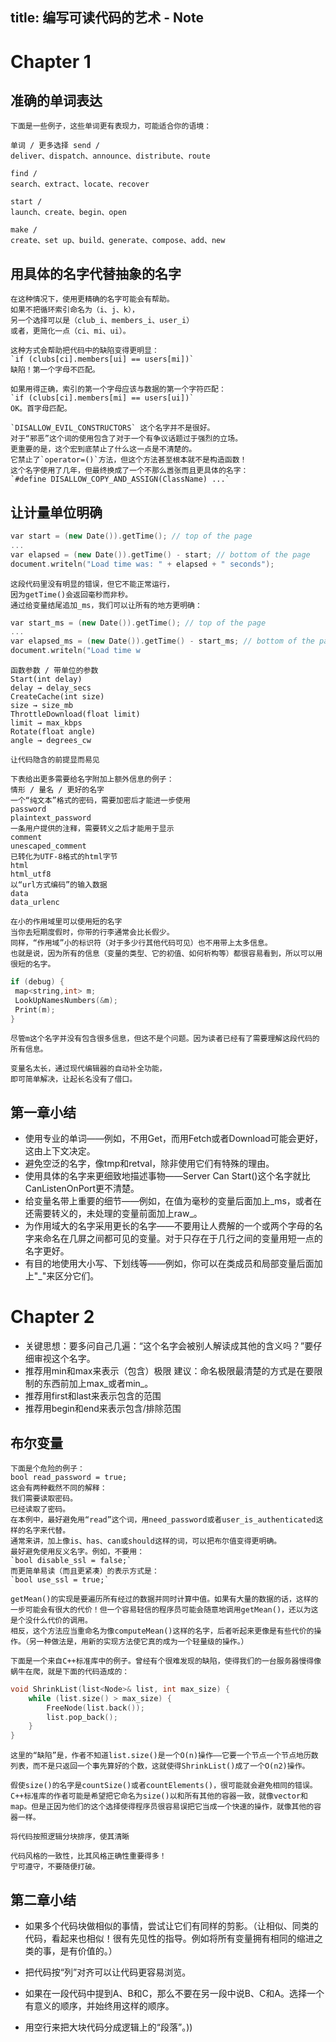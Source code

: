 title: 编写可读代码的艺术 - Note
---

# __Chapter 1__

## 准确的单词表达

    下面是一些例子，这些单词更有表现力，可能适合你的语境：

    单词 / 更多选择 send /
    deliver、dispatch、announce、distribute、route

    find /
    search、extract、locate、recover

    start /
    launch、create、begin、open

    make /
    create、set up、build、generate、compose、add、new

## 用具体的名字代替抽象的名字

    在这种情况下，使用更精确的名字可能会有帮助。
    如果不把循环索引命名为（i、j、k），
    另一个选择可以是（club_i、members_i、user_i）
    或者，更简化一点（ci、mi、ui）。

    这种方式会帮助把代码中的缺陷变得更明显：
    `if (clubs[ci].members[ui] == users[mi])`
    缺陷！第一个字母不匹配。

    如果用得正确，索引的第一个字母应该与数据的第一个字符匹配：
    `if (clubs[ci].members[mi] == users[ui])`
    OK。首字母匹配。

    `DISALLOW_EVIL_CONSTRUCTORS` 这个名字并不是很好。
    对于“邪恶”这个词的使用包含了对于一个有争议话题过于强烈的立场。
    更重要的是，这个宏到底禁止了什么这一点是不清楚的。
    它禁止了`operator=()`方法，但这个方法甚至根本就不是构造函数！
    这个名字使用了几年，但最终换成了一个不那么嚣张而且更具体的名字：
    `#define DISALLOW_COPY_AND_ASSIGN(ClassName) ...`

## 让计量单位明确

``` cpp
var start = (new Date()).getTime(); // top of the page
...
var elapsed = (new Date()).getTime() - start; // bottom of the page
document.writeln("Load time was: " + elapsed + " seconds");
```

    这段代码里没有明显的错误，但它不能正常运行，
    因为getTime()会返回毫秒而非秒。
    通过给变量结尾追加_ms，我们可以让所有的地方更明确：

``` cpp
var start_ms = (new Date()).getTime(); // top of the page
...
var elapsed_ms = (new Date()).getTime() - start_ms; // bottom of the page
document.writeln("Load time w
```

    函数参数 / 带单位的参数
    Start(int delay)
    delay → delay_secs
    CreateCache(int size)
    size → size_mb
    ThrottleDownload(float limit)
    limit → max_kbps
    Rotate(float angle)
    angle → degrees_cw

    让代码隐含的前提显而易见

    下表给出更多需要给名字附加上额外信息的例子：
    情形 / 量名 / 更好的名字
    一个“纯文本”格式的密码，需要加密后才能进一步使用
    password
    plaintext_password
    一条用户提供的注释，需要转义之后才能用于显示
    comment
    unescaped_comment
    已转化为UTF-8格式的html字节
    html
    html_utf8
    以“url方式编码”的输入数据
    data
    data_urlenc

    在小的作用域里可以使用短的名字
    当你去短期度假时，你带的行李通常会比长假少。
    同样，“作用域”小的标识符（对于多少行其他代码可见）也不用带上太多信息。
    也就是说，因为所有的信息（变量的类型、它的初值、如何析构等）都很容易看到，所以可以用很短的名字。

``` cpp
if (debug) {
 map<string,int> m;
 LookUpNamesNumbers(&m);
 Print(m);
}
```

    尽管m这个名字并没有包含很多信息，但这不是个问题。因为读者已经有了需要理解这段代码的所有信息。

    变量名太长，通过现代编辑器的自动补全功能，
    即可简单解决，让起长名没有了借口。

## 第一章小结

- 使用专业的单词——例如，不用Get，而用Fetch或者Download可能会更好，这由上下文决定。
- 避免空泛的名字，像tmp和retval，除非使用它们有特殊的理由。
- 使用具体的名字来更细致地描述事物——Server Can Start()这个名字就比CanListenOnPort更不清楚。
- 给变量名带上重要的细节——例如，在值为毫秒的变量后面加上_ms，或者在还需要转义的，未处理的变量前面加上raw_。
- 为作用域大的名字采用更长的名字——不要用让人费解的一个或两个字母的名字来命名在几屏之间都可见的变量。对于只存在于几行之间的变量用短一点的名字更好。
- 有目的地使用大小写、下划线等——例如，你可以在类成员和局部变量后面加上"_"来区分它们。

# __Chapter 2__

- 关键思想：要多问自己几遍：“这个名字会被别人解读成其他的含义吗？”要仔细审视这个名字。
- 推荐用min和max来表示（包含）极限
    建议：命名极限最清楚的方式是在要限制的东西前加上max_或者min_。
- 推荐用first和last来表示包含的范围
- 推荐用begin和end来表示包含/排除范围

## 布尔变量

    下面是个危险的例子：
    bool read_password = true;
    这会有两种截然不同的解释：
    我们需要读取密码。
    已经读取了密码。
    在本例中，最好避免用“read”这个词，用need_password或者user_is_authenticated这样的名字来代替。
    通常来讲，加上像is、has、can或should这样的词，可以把布尔值变得更明确。
    最好避免使用反义名字。例如，不要用：
    `bool disable_ssl = false;`
    而更简单易读（而且更紧凑）的表示方式是：
    `bool use_ssl = true;`

    getMean()的实现是要遍历所有经过的数据并同时计算中值。如果有大量的数据的话，这样的一步可能会有很大的代价！但一个容易轻信的程序员可能会随意地调用getMean()，还以为这是个没什么代价的调用。
    相反，这个方法应当重命名为像computeMean()这样的名字，后者听起来更像是有些代价的操作。（另一种做法是，用新的实现方法使它真的成为一个轻量级的操作。）

    下面是一个来自C++标准库中的例子。曾经有个很难发现的缺陷，使得我们的一台服务器慢得像蜗牛在爬，就是下面的代码造成的：

``` cpp
void ShrinkList(list<Node>& list, int max_size) {
    while (list.size() > max_size) {
        FreeNode(list.back());
        list.pop_back();
    }
}
```

    这里的“缺陷”是，作者不知道list.size()是一个O(n)操作——它要一个节点一个节点地历数列表，而不是只返回一个事先算好的个数，这就使得ShrinkList()成了一个O(n2)操作。

    假使size()的名字是countSize()或者countElements()，很可能就会避免相同的错误。C++标准库的作者可能是希望把它命名为size()以和所有其他的容器一致，就像vector和map。但是正因为他们的这个选择使得程序员很容易误把它当成一个快速的操作，就像其他的容器一样。

    将代码按照逻辑分块排序，使其清晰

    代码风格的一致性，比其风格正确性重要得多！
    宁可遵守，不要随便打破。

## 第二章小结

- 如果多个代码块做相似的事情，尝试让它们有同样的剪影。（让相似、同类的代码，看起来也相似！很有先见性的指导。例如将所有变量拥有相同的缩进之类的事，是有价值的。）

- 把代码按“列”对齐可以让代码更容易浏览。

- 如果在一段代码中提到A、B和C，那么不要在另一段中说B、C和A。选择一个有意义的顺序，并始终用这样的顺序。

- 用空行来把大块代码分成逻辑上的“段落”。</Node>))
